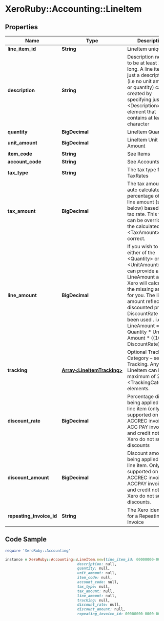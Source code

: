# XeroRuby::Accounting::LineItem

## Properties

Name | Type | Description | Notes
------------ | ------------- | ------------- | -------------
**line_item_id** | **String** | LineItem unique ID | [optional] 
**description** | **String** | Description needs to be at least 1 char long. A line item with just a description (i.e no unit amount or quantity) can be created by specifying just a &lt;Description&gt; element that contains at least 1 character | [optional] 
**quantity** | **BigDecimal** | LineItem Quantity | [optional] 
**unit_amount** | **BigDecimal** | LineItem Unit Amount | [optional] 
**item_code** | **String** | See Items | [optional] 
**account_code** | **String** | See Accounts | [optional] 
**tax_type** | **String** | The tax type from TaxRates | [optional] 
**tax_amount** | **BigDecimal** | The tax amount is auto calculated as a percentage of the line amount (see below) based on the tax rate. This value can be overriden if the calculated &lt;TaxAmount&gt; is not correct. | [optional] 
**line_amount** | **BigDecimal** | If you wish to omit either of the &lt;Quantity&gt; or &lt;UnitAmount&gt; you can provide a LineAmount and Xero will calculate the missing amount for you. The line amount reflects the discounted price if a DiscountRate has been used . i.e LineAmount &#x3D; Quantity * Unit Amount * ((100 – DiscountRate)/100) | [optional] 
**tracking** | [**Array&lt;LineItemTracking&gt;**](LineItemTracking.md) | Optional Tracking Category – see Tracking.  Any LineItem can have a  maximum of 2 &lt;TrackingCategory&gt; elements. | [optional] 
**discount_rate** | **BigDecimal** | Percentage discount being applied to a line item (only supported on  ACCREC invoices – ACC PAY invoices and credit notes in Xero do not support discounts | [optional] 
**discount_amount** | **BigDecimal** | Discount amount being applied to a line item. Only supported on ACCREC invoices - ACCPAY invoices and credit notes in Xero do not support discounts. | [optional] 
**repeating_invoice_id** | **String** | The Xero identifier for a Repeating Invoice | [optional] 

## Code Sample

```ruby
require 'XeroRuby::Accounting'

instance = XeroRuby::Accounting::LineItem.new(line_item_id: 00000000-0000-0000-0000-000000000000,
                                 description: null,
                                 quantity: null,
                                 unit_amount: null,
                                 item_code: null,
                                 account_code: null,
                                 tax_type: null,
                                 tax_amount: null,
                                 line_amount: null,
                                 tracking: null,
                                 discount_rate: null,
                                 discount_amount: null,
                                 repeating_invoice_id: 00000000-0000-0000-0000-000000000000)
```


